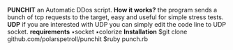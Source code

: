 **PUNCHIT**
an Automatic DDos script.
**How it works?**
the program sends a bunch of tcp requests to the target, easy and useful for simple stress tests.
**UDP**
if you are interested with UDP you can simply edit the code line to UDP socket.
**requirements**
٭socket
٭colorize
**Installation**
$git clone github.com/polarspetroll/punchit
$ruby punch.rb

